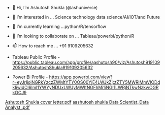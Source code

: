- 👋 Hi, I’m Ashutosh Shukla (@ashuniverse)
- 👀 I’m interested in ... Science technology data science/AI/IOT/and Future
- 🌱 I’m currently learning ...python/R/tensorflow
- 💞️ I’m looking to collaborate on ... Tableau/powerbi/python/R
- 📫 How to reach me ... +91 9109205632

- Tableau Public Profile - https://public.tableau.com/app/profile/aashutosh90/viz/Ashutosh919109205632/AshutoshShukla919109205632
- Power Bi Profile -       https://app.powerbi.com/view?r=eyJrIjoiNGRkYzczZWMtYTY0OS00YjE4LWJkZjctZTY5MWRlMmVlODdkIiwidCI6ImI1YWYyNDUxLWUyMWItNGFhMi1iNGI1LWRjNTkwNzkwOGRkOCJ9

[Ashutosh Shukla cover letter.pdf](https://github.com/ashuniverse/ashuniverse/files/6829147/Ashutosh.Shukla.cover.letter.pdf)
[aashutosh shukla Data Scientist_Data Analyst .pdf](https://github.com/ashuniverse/ashuniverse/files/6829151/aashutosh.shukla.Data.Scientist_Data.Analyst.pdf)


<!---
ashuniverse/ashuniverse is a ✨ special ✨ repository because its `README.md` (this file) appears on your GitHub profile.
You can click the Preview link to take a look at your changes.
--->
